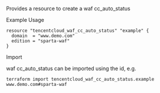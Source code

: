 Provides a resource to create a waf cc_auto_status

Example Usage

```hcl
resource "tencentcloud_waf_cc_auto_status" "example" {
  domain  = "www.demo.com"
  edition = "sparta-waf"
}
```

Import

waf cc_auto_status can be imported using the id, e.g.

```
terraform import tencentcloud_waf_cc_auto_status.example www.demo.com#sparta-waf
```